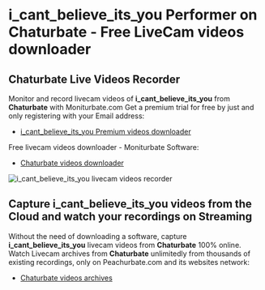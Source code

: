 # i_cant_believe_its_you Performer on Chaturbate - Free LiveCam videos downloader

## Chaturbate Live Videos Recorder

Monitor and record livecam videos of **i_cant_believe_its_you** from **Chaturbate** with Moniturbate.com
Get a premium trial for free by just and only registering with your Email address:
* [i_cant_believe_its_you Premium videos downloader](https://moniturbate.com/request-demo-licence-key.html)

Free livecam videos downloader - Moniturbate Software:
* [Chaturbate videos downloader](https://moniturbate.com/moniturbate-download-software.html)

![i_cant_believe_its_you livecam videos recorder](https://peachurnet.com/templates/moniturbate-software.png)


## Capture i_cant_believe_its_you videos from the Cloud and watch your recordings on Streaming

Without the need of downloading a software, capture **i_cant_believe_its_you** livecam videos from **Chaturbate** 100% online.
Watch Livecam archives from **Chaturbate** unlimitedly from thousands of existing recordings, only on Peachurbate.com and its websites network:
* [Chaturbate videos archives](https://peachurnet.com/)